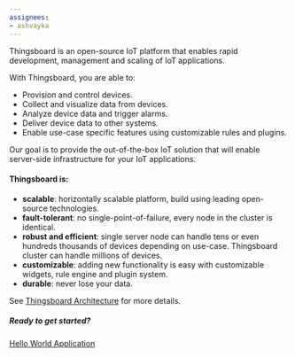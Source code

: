 ```yaml
---
assignees:
- ashvayka
---
```



Thingsboard is an open-source IoT platform that enables rapid development, management and scaling of IoT applications.

With Thingsboard, you are able to:

 - Provision and control devices.
 - Collect and visualize data from devices.
 - Analyze device data and trigger alarms.
 - Deliver device data to other systems.
 - Enable use-case specific features using customizable rules and plugins.  

Our goal is to provide the out-of-the-box IoT solution that will enable server-side infrastructure for your IoT applications.

#### Thingsboard is:

* **scalable**: horizontally scalable platform, build using leading open-source technologies.
* **fault-tolerant**: no single-point-of-failure, every node in the cluster is identical.
* **robust and efficient**: single server node can handle tens or even hundreds thousands of devices depending on use-case. 
Thingsboard cluster can handle millions of devices.
* **customizable**: adding new functionality is easy with customizable widgets, rule engine and plugin system.
* **durable**: never lose your data.

See [Thingsboard Architecture](/docs/reference/architecture) for more details.

##### Ready to get started?

<p><a href="/docs/getting-started-guides/helloworld" class="button">Hello World Application</a></p>

